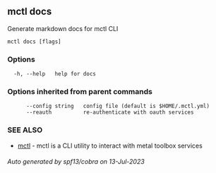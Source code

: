 ## mctl docs

Generate markdown docs for mctl CLI

```
mctl docs [flags]
```

### Options

```
  -h, --help   help for docs
```

### Options inherited from parent commands

```
      --config string   config file (default is $HOME/.mctl.yml)
      --reauth          re-authenticate with oauth services
```

### SEE ALSO

* [mctl](mctl.md)	 - mctl is a CLI utility to interact with metal toolbox services

###### Auto generated by spf13/cobra on 13-Jul-2023
